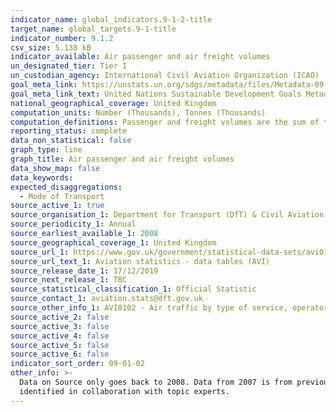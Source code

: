 ```yaml
---
indicator_name: global_indicators.9-1-2-title
target_name: global_targets.9-1-title
indicator_number: 9.1.2
csv_size: 5.138 kB
indicator_available: Air passenger and air freight volumes
un_designated_tier: Tier I
un_custodian_agency: International Civil Aviation Organization (ICAO)
goal_meta_link: https://unstats.un.org/sdgs/metadata/files/Metadata-09-01-02.pdf
goal_meta_link_text: United Nations Sustainable Development Goals Metadata (PDF 375 KB)
national_geographical_coverage: United Kingdom
computation_units: Number (Thousands), Tonnes (Thousands)
computation_definitions: Passenger and freight volumes are the sum of the passenger and freight volumes reported for the air carriers in terms of number of people and metric tonnes of cargo respectively.
reporting_status: complete
data_non_statistical: false
graph_type: line
graph_title: Air passenger and air freight volumes
data_show_map: false
data_keywords:  
expected_disaggregations:
  - Mode of Transport
source_active_1: true
source_organisation_1: Department for Transport (DfT) & Civil Aviation Authority
source_periodicity_1: Annual
source_earliest_available_1: 2008
source_geographical_coverage_1: United Kingdom
source_url_1: https://www.gov.uk/government/statistical-data-sets/avi01-traffic-passenger-numbers-mode-of-travel-to-airport
source_url_text_1: Aviation statistics - data tables (AVI)
source_release_date_1: 17/12/2019
source_next_release_1: TBC
source_statistical_classification_1: Official Statistic 
source_contact_1: aviation.stats@dft.gov.uk
source_other_info_1: AVI0102 - Air traffic by type of service, operator and airport (ODS, 42.6KB)
source_active_2: false
source_active_3: false
source_active_4: false
source_active_5: false
source_active_6: false
indicator_sort_order: 09-01-02
other_info: >-
  Data on Source only goes back to 2008. Data from 2007 is from previous release This indicator is being used as an approximation of the UN SDG Indicator. Where possible, we will work to identify or develop UK data to meet the global indicator specification. This indicator has not been
  identified in collaboration with topic experts.
---
```

